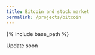 ```yaml
---
title: Bitcoin and stock market
permalink: /projects/bitcoin
---
```


{% include base_path %}

Update soon
